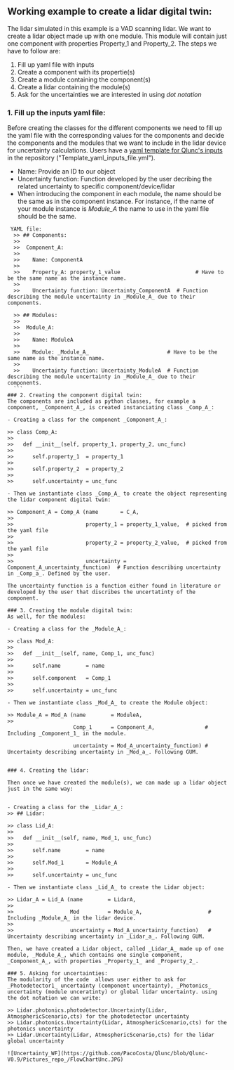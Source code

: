 
## Working example to create a lidar digital twin:

The lidar simulated in this example is a VAD scanning lidar.
We want to create a lidar object made up with one module. This module will contain just one component with properties Property_1 and Property_2. The steps we have to follow are: 

 1) Fill up yaml file with inputs
 2) Create a component with its propertie(s)
 3) Create a module containing the component(s)
 4) Create a lidar containing the module(s)
 5) Ask for the uncertainties we are interested in using _dot notation_

### 1. Fill up the inputs yaml file:
Before creating the classes for the different components we need to fill up the yaml file with the corresponding values for the components and decide the components and the modules that we want to include in the lidar device for uncertainty calculations. Users have a [yaml template for Qlunc's inputs](https://github.com/SWE-UniStuttgart/Qlunc/tree/main/Main) in the repository ("Template_yaml_inputs_file.yml").
 - Name: Provide an ID to our object
 - Uncertainty function: Function developed by the user decribing the related uncertainty to specific component/device/lidar
 - When introducing the component in each module, the name should be the same as in the component instance. For instance, if the name of your module instance is _Module_A_ the name to use in the yaml file should be the same. 
  ```
   YAML file:
    >> ## Components:
    >> 
    >>  Component_A:
    >>  
    >>    Name: ComponentA
    >>   
    >>    Property_A: property_1_value                        # Have to be the same name as the instance name.
    >>   
    >>    Uncertainty function: Uncertainty_ComponentA  # Function describing the module uncertainty in _Module_A_ due to their components.
   
    >> ## Modules:
    >> 
    >>  Module_A: 
    >>  
    >>    Name: ModuleA
    >>   
    >>    Module: _Module_A_                         # Have to be the same name as the instance name.
    >>   
    >>    Uncertainty function: Uncertainty_ModuleA  # Function describing the module uncertainty in _Module_A_ due to their components.
    ```
### 2. Creating the component digital twin:
The components are included as python classes, for example a component, _Component_A_, is created instanciating class _Comp_A_:

- Creating a class for the component _Component_A_:

  >> class Comp_A:
  >> 
  >>   def __init__(self, property_1, property_2, unc_func)
  >>   
  >>      self.property_1  = property_1
  >>      
  >>      self.property_2  = property_2
  >>      
  >>      self.uncertainty = unc_func 
  
- Then we instantiate class _Comp_A_ to create the object representing the lidar component digital twin:

  >> Component_A = Comp_A (name       = C_A,
  >> 
  >>                       property_1 = property_1_value,  # picked from the yaml file
  >>                       
  >>                       property_2 = property_2_value,  # picked from the yaml file
  >>                       
  >>                       uncertainty = Component_A_uncertainty_function)  # Function describing uncertainty in _Comp_a_. Defined by the user.

The uncertainty function is a function either found in literature or developed by the user that discribes the uncertatinty of the component.

### 3. Creating the module digital twin:
As well, for the modules:

- Creating a class for the _Module_A_:
  
  >> class Mod_A:
  >> 
  >>   def __init__(self, name, Comp_1, unc_func)
  >>   
  >>      self.name        = name
  >>      
  >>      self.component   = Comp_1    
  >>      
  >>      self.uncertainty = unc_func  
  
- Then we instantiate class _Mod_A_ to create the Module object:

  >> Module_A = Mod_A (name        = ModuleA, 
  >> 
                       Comp_1      = Component_A,                # Including _Component_1_ in the module.
                       
                       uncertainty = Mod_A_uncertainty_function) # Uncertainty describing uncertainty in _Mod_a_. Following GUM.
                       

### 4. Creating the lidar:

Then once we have created the module(s), we can made up a lidar object just in the same way:


- Creating a class for the _Lidar_A_:
  >> ## Lidar:

  >> class Lid_A:
  >> 
  >>   def __init__(self, name, Mod_1, unc_func)
  >>   
  >>      self.name        = name
  >>      
  >>      self.Mod_1       = Module_A
  >>             
  >>      self.uncertainty = unc_func  
  
- Then we instantiate class _Lid_A_ to create the Lidar object:

  >> Lidar_A = Lid_A (name        = LidarA, 
  >> 
  >>                  Mod         = Module_A,                     # Including _Module_A_ in the lidar device.
  >>                    
  >>                  uncertainty = Mod_A_uncertainty_function)   # Uncertainty describing uncertainty in _Lidar_a_. Following GUM.

Then, we have created a Lidar object, called _Lidar_A_ made up of one module, _Module_A_, which contains one single component, _Component_A_, with properties _Property_1_ and _Property_2_.

### 5. Asking for uncertainties:
The modularity of the code  allows user either to ask for _Photodetector1_ uncertainty (component uncertainty), _Photonics_ uncertainty (module unceratinty) or global lidar uncertainty. using the dot notation we can write:

>> Lidar.photonics.photodetector.Uncertainty(Lidar, AtmosphericScenario,cts) for the photodetector uncertainty
>> Lidar.photonics.Uncertainty(Lidar, AtmosphericScenario,cts) for the photonics uncertainty
>> Lidar.Uncertainty(Lidar, AtmosphericScenario,cts) for the lidar global uncertainty

![Uncertainty_WF](https://github.com/PacoCosta/Qlunc/blob/Qlunc-V0.9/Pictures_repo_/FlowChartUnc.JPG)
